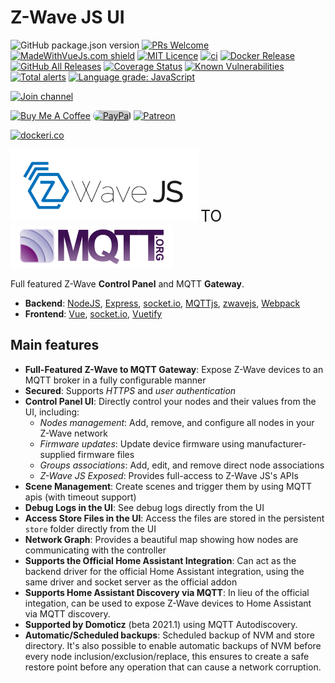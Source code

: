# Z-Wave JS UI

![GitHub package.json version](https://img.shields.io/github/package-json/v/zwave-js/zwave-js-ui)
[![PRs Welcome](https://img.shields.io/badge/PRs-welcome-brightgreen.svg?style=flat-square)](http://makeapullrequest.com)
[![MadeWithVueJs.com shield](https://madewithvuejs.com/storage/repo-shields/1897-shield.svg)](https://madewithvuejs.com/p/zwave2mqtt/shield-link)
[![MIT Licence](https://badges.frapsoft.com/os/mit/mit.png)](https://opensource.org/licenses/mit-license.php)
[![ci](https://github.com/zwave-js/zwave-js-ui/workflows/ci/badge.svg?branch=master)](https://github.com/zwave-js/zwave-js-ui/actions?query=workflow%3Aci+branch%3Amaster)
[![Docker Release](https://github.com/zwave-js/zwave-js-ui/actions/workflows/docker-release.yml/badge.svg)](https://github.com/zwave-js/zwave-js-ui/actions/workflows/docker-release.yml)
[![GitHub All Releases](https://img.shields.io/github/downloads/zwave-js/zwave-js-ui/total)](https://github.com/zwave-js/zwave-js-ui/releases)
[![Coverage Status](https://coveralls.io/repos/github/zwave-js/zwave-js-ui/badge.svg?branch=master)](https://coveralls.io/github/zwave-js/zwave-js-ui?branch=master)
[![Known Vulnerabilities](https://snyk.io/test/github/zwave-js/zwave-js-ui/badge.svg?targetFile=package.json)](https://snyk.io/test/github/zwave-js/zwave-js-ui?targetFile=package.json)
[![Total alerts](https://img.shields.io/lgtm/alerts/g/zwave-js/zwave-js-ui.svg?logo=lgtm&logoWidth=18)](https://lgtm.com/projects/g/zwave-js/zwave-js-ui/alerts/)
[![Language grade: JavaScript](https://img.shields.io/lgtm/grade/javascript/g/zwave-js/zwave-js-ui.svg?logo=lgtm&logoWidth=18)](https://lgtm.com/projects/g/zwave-js/zwave-js-ui/context:javascript)

[![Join channel](https://img.shields.io/badge/SLACK-zwave--js.slack.com-red.svg?style=popout&logo=slack&logoColor=red)](https://join.slack.com/t/zwave-js/shared_invite/zt-8ns655f6-d407vtI~KjU~1z11jyaQ9Q "Join channel")

[![Buy Me A Coffee](https://www.buymeacoffee.com/assets/img/custom_images/orange_img.png)](https://www.buymeacoffee.com/MVg9wc2HE "Buy Me A Coffee") [<img style="background:#ccc;border-radius:10px" alt="PayPal" src="https://www.paypalobjects.com/paypal-ui/logos/svg/paypal-color.svg" alt="PayPal" width="200" height="40px" />](https://paypal.me/daniellando) [![Patreon](https://c5.patreon.com/external/logo/become_a_patron_button.png)](https://www.patreon.com/bePatron?u=16906849)

[![dockeri.co](https://dockeri.co/image/zwavejs/zwave-js-ui)](https://hub.docker.com/r/zwavejs/zwave-js-ui)

<div>
  <img src="_images/zwavejs_logo.svg" width="300" alt="zwavejs">
  <span style="font-size: 25px">TO</span>
  <img src="_images/MQTT-Logo.png" alt="mqtt">
</div>

Full featured Z-Wave **Control Panel** and MQTT **Gateway**.

- **Backend**: [NodeJS](https://nodejs.org/en/), [Express](https://expressjs.com/), [socket.io](https://github.com/socketio/socket.io), [MQTTjs](https://github.com/mqttjs/MQTT.js), [zwavejs](https://github.com/zwave-js/node-zwave-js), [Webpack](https://webpack.js.org/)
- **Frontend**: [Vue](https://vuejs.org/), [socket.io](https://github.com/socketio/socket.io), [Vuetify](https://github.com/vuetifyjs/vuetify)

## Main features

- **Full-Featured Z-Wave to MQTT Gateway**: Expose Z-Wave devices to an MQTT broker in a fully configurable manner
- **Secured**: Supports *HTTPS* and *user authentication*
- **Control Panel UI**: Directly control your nodes and their values from the UI, including:
  - *Nodes management*: Add, remove, and configure all nodes in your Z-Wave network
  - *Firmware updates*: Update device firmware using manufacturer-supplied firmware files
  - *Groups associations*: Add, edit, and remove direct node associations
  - *Z-Wave JS Exposed*: Provides full-access to Z-Wave JS's APIs
- **Scene Management**: Create scenes and trigger them by using MQTT apis (with timeout support)
- **Debug Logs in the UI**: See debug logs directly from the UI
- **Access Store Files in the UI**: Access the files are stored in the persistent `store` folder directly from the UI
- **Network Graph**: Provides a beautiful map showing how nodes are communicating with the controller
- **Supports the Official Home Assistant Integration**: Can act as the backend driver for the official Home Assistant integration, using the same driver and socket server as the official addon
- **Supports Home Assistant Discovery via MQTT**: In lieu of the official integation, can be used to expose Z-Wave devices to Home Assistant via MQTT discovery.
- **Supported by Domoticz** (beta 2021.1) using MQTT Autodiscovery.
- **Automatic/Scheduled backups**: Scheduled backup of NVM and store directory. It's also possible to enable automatic backups of NVM before every node inclusion/exclusion/replace, this ensures to create a safe restore point before any operation that can cause a network corruption.
